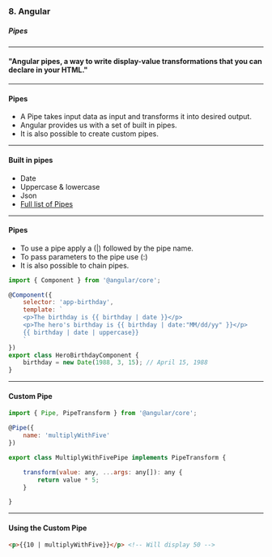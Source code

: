 ### 8. Angular</h3>
##### Pipes</h5>

---

#### "Angular pipes, a way to write display-value transformations that you can declare in your HTML."</h4>

---

	
#### Pipes</h4>

* A Pipe takes input data as input and transforms it into desired output.
* Angular provides us with a set of built in pipes.
* It is also possible to create custom pipes.

---

#### Built in pipes</h4>

* Date
* Uppercase & lowercase
* Json
* <a href="https://angular.io/api?type=pipe" target="_blank">Full list of Pipes</a>

---

#### Pipes

* To use a pipe apply a (|) followed by the pipe name.
* To pass parameters to the pipe use (:)
* It is also possible to chain pipes.

```JavaScript
import { Component } from '@angular/core';

@Component({
	selector: 'app-birthday',
	template: `
	<p>The birthday is {{ birthday | date }}</p> 
	<p>The hero's birthday is {{ birthday | date:"MM/dd/yy" }}</p>
	{{ birthday | date | uppercase}}
	`
})
export class HeroBirthdayComponent {
	birthday = new Date(1988, 3, 15); // April 15, 1988
}
```

---

#### Custom Pipe

```JavaScript
import { Pipe, PipeTransform } from '@angular/core';

@Pipe({
	name: 'multiplyWithFive'
})

export class MultiplyWithFivePipe implements PipeTransform {

	transform(value: any, ...args: any[]): any {
		return value * 5;
	}

}						
```

---

####  Using the Custom Pipe

```HTML
<p>{{10 | multiplyWithFive}}</p> <!-- Will display 50 -->
```
